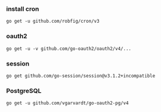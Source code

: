 ### install cron
```
go get -u github.com/robfig/cron/v3
```

### oauth2
```
go get -u -v github.com/go-oauth2/oauth2/v4/...
```

### session
```
go get github.com/go-session/session@v3.1.2+incompatible
```

### PostgreSQL 
```
go get -u github.com/vgarvardt/go-oauth2-pg/v4
```